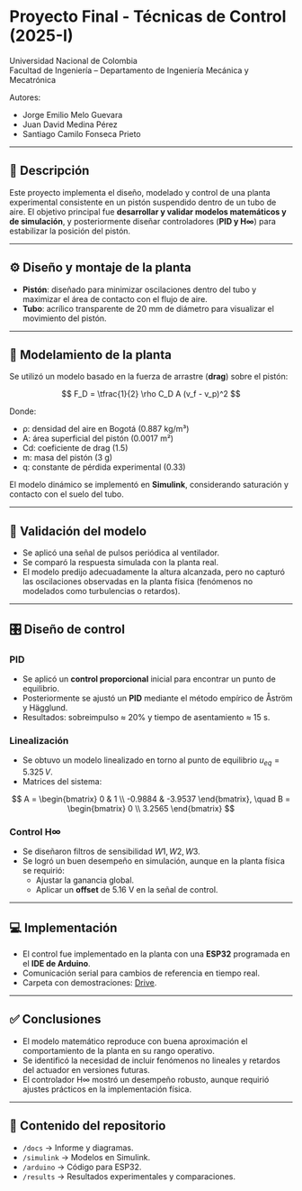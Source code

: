 
# Proyecto Final - Técnicas de Control (2025-I)

Universidad Nacional de Colombia  
Facultad de Ingeniería – Departamento de Ingeniería Mecánica y Mecatrónica  

Autores:  
- Jorge Emilio Melo Guevara  
- Juan David Medina Pérez  
- Santiago Camilo Fonseca Prieto  

---

## 📌 Descripción
Este proyecto implementa el diseño, modelado y control de una planta experimental consistente en un pistón suspendido dentro de un tubo de aire. El objetivo principal fue **desarrollar y validar modelos matemáticos y de simulación**, y posteriormente diseñar controladores (**PID y H∞**) para estabilizar la posición del pistón.

---

## ⚙️ Diseño y montaje de la planta
- **Pistón**: diseñado para minimizar oscilaciones dentro del tubo y maximizar el área de contacto con el flujo de aire.  
- **Tubo**: acrílico transparente de 20 mm de diámetro para visualizar el movimiento del pistón.  

---

## 📐 Modelamiento de la planta
Se utilizó un modelo basado en la fuerza de arrastre (**drag**) sobre el pistón:

$$
F_D = \tfrac{1}{2} \rho C_D A (v_f - v_p)^2
$$

Donde:
- ρ: densidad del aire en Bogotá (0.887 kg/m³)  
- A: área superficial del pistón (0.0017 m²)  
- Cd: coeficiente de drag (1.5)  
- m: masa del pistón (3 g)  
- q: constante de pérdida experimental (0.33)  

El modelo dinámico se implementó en **Simulink**, considerando saturación y contacto con el suelo del tubo.

---

## 🧪 Validación del modelo
- Se aplicó una señal de pulsos periódica al ventilador.  
- Se comparó la respuesta simulada con la planta real.  
- El modelo predijo adecuadamente la altura alcanzada, pero no capturó las oscilaciones observadas en la planta física (fenómenos no modelados como turbulencias o retardos).  

---

## 🎛️ Diseño de control
### PID
- Se aplicó un **control proporcional** inicial para encontrar un punto de equilibrio.  
- Posteriormente se ajustó un **PID** mediante el método empírico de Åström y Hägglund.  
- Resultados: sobreimpulso ≈ 20% y tiempo de asentamiento ≈ 15 s.  

### Linealización
- Se obtuvo un modelo linealizado en torno al punto de equilibrio $u_{eq} = 5.325 \, V$.  
- Matrices del sistema:

$$
A = \begin{bmatrix} 0 & 1 \\ -0.9884 & -3.9537 \end{bmatrix}, \quad
B = \begin{bmatrix} 0 \\ 3.2565 \end{bmatrix}
$$

### Control H∞
- Se diseñaron filtros de sensibilidad $W1, W2, W3$.  
- Se logró un buen desempeño en simulación, aunque en la planta física se requirió:  
  - Ajustar la ganancia global.  
  - Aplicar un **offset** de 5.16 V en la señal de control.  

---

## 💻 Implementación
- El control fue implementado en la planta con una **ESP32** programada en el **IDE de Arduino**.  
- Comunicación serial para cambios de referencia en tiempo real.  
- Carpeta con demostraciones: [Drive](https://drive.google.com/drive/folders/1l6yZ6H65sgnCWVqWfYoXpBIZgMuJCxzs?usp=sharing).  

---

## ✅ Conclusiones
- El modelo matemático reproduce con buena aproximación el comportamiento de la planta en su rango operativo.  
- Se identificó la necesidad de incluir fenómenos no lineales y retardos del actuador en versiones futuras.  
- El controlador H∞ mostró un desempeño robusto, aunque requirió ajustes prácticos en la implementación física.  

---

## 📂 Contenido del repositorio
- `/docs` → Informe y diagramas.  
- `/simulink` → Modelos en Simulink.  
- `/arduino` → Código para ESP32.  
- `/results` → Resultados experimentales y comparaciones.  

